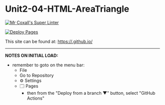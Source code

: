 # Unit2-04-HTML-AreaTriangle


[![Mr Coxall's Super Linter](https://github.com/ICD2O-Digtital-Tech-Invitations/Unit2-04-HTML-AreaTriangle/workflows/Mr%20Coxall's%20Super%20Linter/badge.svg)](https://github.com/ICD2O-Digtital-Tech-Invitations/Unit2-04-HTML-AreaTriangle/actions)

[![Deploy Pages](https://github.com/ICD2O-Digtital-Tech-Invitations/Unit2-04-HTML-AreaTriangle/workflows/Deploy%20Pages/badge.svg)](https://github.com/ICD2O-Digtital-Tech-Invitations/Unit2-04-HTML-AreaTriangle/actions)

This site can be found at: [https://<OWNER>.github.io/<REPOSITORY>](https://<OWNER>.github.io/<REPOSITORY>)

---

**NOTES ON INITIAL LOAD:**
- remember to goto on the menu bar:
  - File
  - Go to Repository
  - ⚙ Settings
  - 🗔 Pages
    - then from the "Deploy from a branch ▼" button, select "GitHub Actions"
